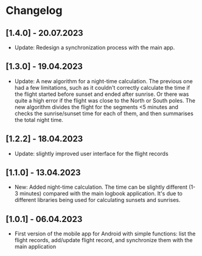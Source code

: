 # Changelog

## [1.4.0] - 20.07.2023

- Update: Redesign a synchronization process with the main app.

## [1.3.0] - 19.04.2023

- Update: A new algorithm for a night-time calculation. The previous one had a few limitations, such as it couldn't correctly calculate the time if the flight started before sunset and ended after sunrise. Or there was quite a high error if the flight was close to the North or South poles. The new algorithm divides the flight for the segments <5 minutes and checks the sunrise/sunset time for each of them, and then summarises the total night time.

## [1.2.2] - 18.04.2023

- Update: slightly improved user interface for the flight records

## [1.1.0] - 13.04.2023

- New: Added night-time calculation. The time can be slightly different (1-3 minutes) compared with the main logbook application. It's due to different libraries being used for calculating sunsets and sunrises.

## [1.0.1] - 06.04.2023

- First version of the mobile app for Android with simple functions: list the flight records, add/update flight record, and synchronize them with the main application